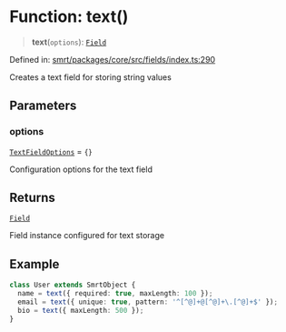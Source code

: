 # Function: text()

> **text**(`options`): [`Field`](../classes/Field.md)

Defined in: [smrt/packages/core/src/fields/index.ts:290](https://github.com/happyvertical/smrt/blob/71a16025d52b026725fd522a392015e67e1d6489/packages/core/src/fields/index.ts#L290)

Creates a text field for storing string values

## Parameters

### options

[`TextFieldOptions`](../interfaces/TextFieldOptions.md) = `{}`

Configuration options for the text field

## Returns

[`Field`](../classes/Field.md)

Field instance configured for text storage

## Example

```typescript
class User extends SmrtObject {
  name = text({ required: true, maxLength: 100 });
  email = text({ unique: true, pattern: '^[^@]+@[^@]+\.[^@]+$' });
  bio = text({ maxLength: 500 });
}
```
